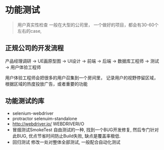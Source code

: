 # 功能测试
> 用户真实性检查
一般在大型的公司里， 一个做好的项目，都会有30-60个左右的case,



## 正规公司的开发流程
产品经理调研 -> UE画原型图 -> UI设计 -> 前端 -> 后端 -> 数据库工程师 -> 测试 -> 用户体验工程师

用户体验工程师会把很多的用户召集到一个房间里， 记录用户的视野停留区域， 根据区域的热度投放广告，或者重要的功能


## 功能测试的库
* selenium-webdriver 
* protractor selenuim-standalone 
* http://webdriver.io/ WEBDRIVERI/O
* 冒烟测试SmokeTest 自由测试的一种, 找到一个BUG开发修复, 然后专门针对此BUG, 优点节省时间防止Build失败, 缺点是覆盖率极低.
* 回归测试 修改一处对整体全部测试, 一般配合自动化测试
